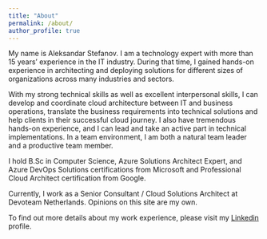 ```yaml
---
title: "About"
permalink: /about/
author_profile: true
---
```

My name is Aleksandar Stefanov. I am a technology expert with more than 15 years’ experience in the IT industry. During that time, I gained hands-on experience in architecting and deploying solutions for different sizes of organizations across many industries and sectors. 

With my strong technical skills as well as excellent interpersonal skills, I can develop and coordinate cloud architecture between IT and business operations, translate the business requirements into technical solutions and help clients in their successful cloud journey. I also have tremendous hands-on experience, and I can lead and take an active part in technical implementations. In a team environment, I am both a natural team leader and a productive team member.

I hold B.Sc in Computer Science, Azure Solutions Architect Expert, and Azure DevOps Solutions certifications from Microsoft and Professional Cloud Architect certification from Google.

Currently, I work as a Senior Consultant / Cloud Solutions Architect at Devoteam Netherlands. Opinions on this site are my own.

To find out more details about my work experience, please visit my [Linkedin](https://www.linkedin.com/in/aleksandarstefanov/) profile.